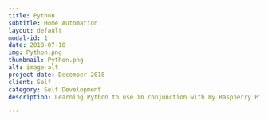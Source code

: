 ```yaml
---
title: Python
subtitle: Home Automation
layout: default
modal-id: 1
date: 2018-07-10
img: Python.png
thumbnail: Python.png
alt: image-alt
project-date: December 2018
client: Self
category: Self Development
description: Learning Python to use in conjunction with my Raspberry Pi 3 model B. After setting up some basic stuff like a Network Ad Blocker, Kodi Home Theater Software and Parsec, I'm currently planning to connect some LEDs to the Pi and use Python to program them to act as an ambilight for the TV.

---
```

